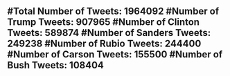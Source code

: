 #Total Number of Tweets: 1964092 
#Number of Trump Tweets: 907965
#Number of Clinton Tweets: 589874
#Number of Sanders Tweets: 249238
#Number of Rubio Tweets: 244400
#Number of Carson Tweets: 155500
#Number of Bush Tweets: 108404
---
